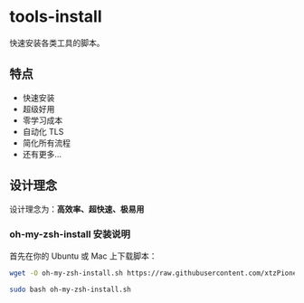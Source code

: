 # tools-install

快速安装各类工具的脚本。

## 特点

- 快速安装
- 超级好用
- 零学习成本
- 自动化 TLS
- 简化所有流程
- 还有更多...

## 设计理念

设计理念为：**高效率、超快速、极易用**

### oh-my-zsh-install 安装说明

首先在你的 Ubuntu 或 Mac 上下载脚本：

```bash
wget -O oh-my-zsh-install.sh https://raw.githubusercontent.com/xtzPioneer/tools-install/main/oh-my-zsh-install.sh?token=GHSAT0AAAAAACLIJYZLGYUJ3WKDUJE75ELWZLTBRBQ
```
```bash
sudo bash oh-my-zsh-install.sh
```

